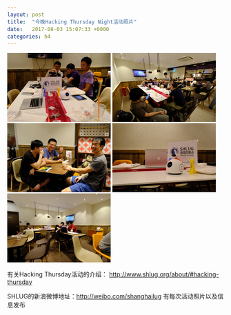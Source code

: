 ```yaml
---
layout: post
title:  "今晚Hacking Thursday Night活动照片"
date:   2017-08-03 15:07:33 +0000
categories: h4
---
```


[<img src='https://raw.githubusercontent.com/shanghailug/res2017/master/h803.h4/h803_2038_5000+08.240x160.jpg'>](https://raw.githubusercontent.com/shanghailug/res2017/master/h803.h4/h803_2038_5000+08.JPG)
[<img src='https://raw.githubusercontent.com/shanghailug/res2017/master/h803.h4/h803_2039_0200+08.240x160.jpg'>](https://raw.githubusercontent.com/shanghailug/res2017/master/h803.h4/h803_2039_0200+08.JPG)
[<img src='https://raw.githubusercontent.com/shanghailug/res2017/master/h803.h4/h803_2039_1700+08.240x160.jpg'>](https://raw.githubusercontent.com/shanghailug/res2017/master/h803.h4/h803_2039_1700+08.JPG)
[<img src='https://raw.githubusercontent.com/shanghailug/res2017/master/h803.h4/h803_2044_0600+08.240x160.jpg'>](https://raw.githubusercontent.com/shanghailug/res2017/master/h803.h4/h803_2044_0600+08.JPG)
[<img src='https://raw.githubusercontent.com/shanghailug/res2017/master/h803.h4/h803_2129_2300+08.240x160.jpg'>](https://raw.githubusercontent.com/shanghailug/res2017/master/h803.h4/h803_2129_2300+08.JPG)

有关Hacking Thursday活动的介绍：
http://www.shlug.org/about/#hacking-thursday

SHLUG的新浪微博地址：http://weibo.com/shanghailug 有每次活动照片以及信息发布


